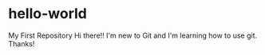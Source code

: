 # hello-world
My First Repository
Hi there!! I'm new to Git and I'm learning how to use git. Thanks!
